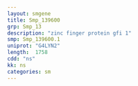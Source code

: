 ```yaml
---
layout: smgene
title: Smp_139600
grp: Smp_13
description: "zinc finger protein gfi 1"
smp: Smp_139600.1
uniprot: "G4LYN2"
length:  1758
cdd: "ns"
kk: ns
categories: sm
---
```

